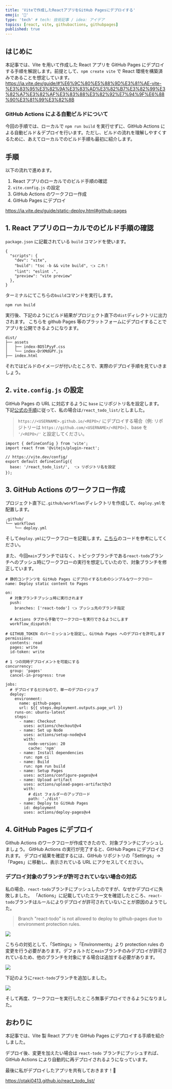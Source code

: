 ```yaml
---
title: 'Viteで作成したReactアプリをGitHub Pagesにデプロイする'
emoji: '🚀'
type: 'tech' # tech: 技術記事 / idea: アイデア
topics: [react, vite, githubactions, githubpages]
published: true
---
```


## はじめに

本記事では、Vite を用いて作成した React アプリを GitHub Pages にデプロイする手順を解説します。前提として、`npm create vite` で React 環境を構築済みであることを想定しています。
https://ja.vite.dev/guide/#%E6%9C%80%E5%88%9D%E3%81%AE-vite-%E3%83%95%E3%82%9A%E3%83%AD%E3%82%B7%E3%82%99%E3%82%A7%E3%82%AF%E3%83%88%E3%82%92%E7%94%9F%E6%88%90%E3%81%99%E3%82%8B

### GitHub Actions による自動ビルドについて

今回の手順では、ローカルで `npm run build` を実行せずに、GitHub Actions による自動ビルド＆デプロイを行います。ただし、ビルドの流れを理解しやすくするために、あえてローカルでのビルド手順も最初に紹介します。

## 手順

以下の流れで進めます。

1. React アプリのローカルでのビルド手順の確認
2. `vite.config.js` の設定
3. GitHub Actions のワークフロー作成
4. GitHub Pages にデプロイ

https://ja.vite.dev/guide/static-deploy.html#github-pages

## 1. React アプリのローカルでのビルド手順の確認

`package.json` に記載されている `build` コマンドを使います。

```json: package.json
{
  "scripts": {
    "dev": "vite",
    "build": "tsc -b && vite build", 👈️ これ！
    "lint": "eslint .",
    "preview": "vite preview"
  },
}
```

ターミナルにてこちらの`build`コマンドを実行します。

```bash:terminal
npm run build
```

実行後、下記のようにビルド結果がプロジェクト直下の`dist`ディレクトリに出力されます。
こちらを github Pages 等のプラットフォームにデプロイすることでアプリを公開できるようになります。

```bash:terminal
dist/
├── assets
│   ├── index-BD5lPyyF.css
│   └── index-DrXMdGPY.js
├── index.html
```

それではビルドのイメージが付いたところで、実際のデプロイ手順を見ていきましょう。

## 2. `vite.config.js` の設定

GitHub Pages の URL に対応するように `base` にリポジトリ名を設定します。
下記[公式の手順](https://ja.vite.dev/guide/static-deploy.html#github-pages)に従って、私の場合は`/react_todo_list/`としました。

> `https://<USERNAME>.github.io/<REPO>/` にデプロイする場合（例: リポジトリーは `https://github.com/<USERNAME>/<REPO>`）、base を `'/<REPO>/'` と設定してください。

```js: vite.config.js
import { defineConfig } from 'vite';
import react from '@vitejs/plugin-react';

// https://vite.dev/config/
export default defineConfig({
  base: '/react_todo_list/',  👈️ リポジトリ名を設定
});
```

## 3. GitHub Actions のワークフロー作成

プロジェクト直下に`.github/workflows`ディレクトリを作成して、`deploy.yml`を配置します。

```bash:terminal
.github/
└── workflows
    └── deploy.yml
```

そして`deploy.yml`にワークフローを記載します。[こちら](https://ja.vite.dev/guide/static-deploy.html#github-pages)のコードを参考にしてください。

また、今回`main`ブランチではなく、トピックブランチである`react-todo`ブランチへのプッシュ時にワークフローの実行を想定していたので、対象ブランチを修正しています。

```yml: deploy.yml
# 静的コンテンツを GitHub Pages にデプロイするためのシンプルなワークフロー
name: Deploy static content to Pages

on:
  # 対象ブランチプッシュ時に実行されます
  push:
    branches: ['react-todo'] 👈️ プッシュ先のブランチ指定

  # Actions タブから手動でワークフローを実行できるようにします
  workflow_dispatch:

# GITHUB_TOKEN のパーミッションを設定し、GitHub Pages へのデプロイを許可します
permissions:
  contents: read
  pages: write
  id-token: write

# 1 つの同時デプロイメントを可能にする
concurrency:
  group: 'pages'
  cancel-in-progress: true

jobs:
  # デプロイするだけなので、単一のデプロイジョブ
  deploy:
    environment:
      name: github-pages
      url: ${{ steps.deployment.outputs.page_url }}
    runs-on: ubuntu-latest
    steps:
      - name: Checkout
        uses: actions/checkout@v4
      - name: Set up Node
        uses: actions/setup-node@v4
        with:
          node-version: 20
          cache: 'npm'
      - name: Install dependencies
        run: npm ci
      - name: Build
        run: npm run build
      - name: Setup Pages
        uses: actions/configure-pages@v4
      - name: Upload artifact
        uses: actions/upload-pages-artifact@v3
        with:
          # dist フォルダーのアップロード
          path: './dist'
      - name: Deploy to GitHub Pages
        id: deployment
        uses: actions/deploy-pages@v4
```

## 4. GitHub Pages にデプロイ

Github Actions のワークフローが作成できたので、対象ブランチにプッシュしましょう。
GitHub Actions の実行が完了すると、GitHub Pages にデプロイされます。
デプロイ結果を確認するには、GitHub リポジトリの「Settings」→「Pages」に移動し、表示されている URL にアクセスしてください。

### デプロイ対象のブランチが許可されていない場合の対応

私の場合、`react-todo`ブランチにプッシュしたのですが、なぜかデプロイに失敗しました。
「Actions」に記載していたエラー文を確認したところ、`react-todo`ブランチはルールによりデプロイが許可されていないことが原因のようでした。

> Branch "react-todo" is not allowed to deploy to github-pages due to environment protection rules.

![](/images/react-deploy-github-pages/1.png)

こちらの対処として、「Settings」>「Environments」より protection rules の変更を行う必要があります。デフォルトだと`main`ブランチのみデプロイが許可されているため、他のブランチを対象にする場合は追加する必要があります。

![](/images/react-deploy-github-pages/2.png)

下記のように`react-todo`ブランチを追加しました。

![](/images/react-deploy-github-pages/3.png)

そして再度、ワークフローを実行したところ無事デプロイできるようになりました。

## おわりに

本記事では、Vite 製 React アプリを GitHub Pages にデプロイする手順を紹介しました。

デプロイ後、変更を加えたい場合は `react-todo` ブランチにプッシュすれば、GitHub Actions により自動的に再デプロイされるようになっています。

最後に私がデプロイしたアプリを共有しておきます！🚀

https://otaki0413.github.io/react_todo_list/
